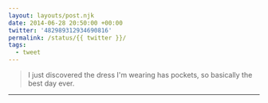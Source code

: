 ```yaml
---
layout: layouts/post.njk
date: 2014-06-28 20:50:00 +00:00
twitter: '482989312934690816'
permalink: /status/{{ twitter }}/
tags: 
  - tweet
---
```


> I just discovered the dress I'm wearing has pockets, so basically the best day ever.

---
